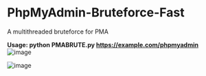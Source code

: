 # PhpMyAdmin-Bruteforce-Fast
A multithreaded bruteforce for PMA

<b>Usage: python PMABRUTE.py https://example.com/phpmyadmin</b>
![image](https://github.com/user-attachments/assets/92b8ec2f-6978-4442-a0e8-3131e4fe8976)

![image](https://github.com/user-attachments/assets/400c4ef2-0a73-4b25-b340-b6c946bc8849)

